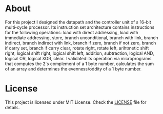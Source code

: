 # About 
For this project I designed the datapath and the controller unit of a 16-bit multi-cycle processor.
Its instruction set architecture contains instructions for the following operations: load with direct addressing, load with immediate addressing, store, branch unconditional, branch with link, branch indirect, branch indirect with link, branch if zero, branch if not zero, branch if carry set, branch if carry clear, rotate right, rotate left, arihtmetic shift right, logical shift right, logical shift left, addition, subtraction, logical AND, logical OR, logical XOR, clear.
I validated its operation via microprograms that computes the 2's complement of a 1 byte number, calculates the sum of an array and determines the evenness/oddity of a 1 byte number.  

# License
This project is licensed under MIT License. Check the [LICENSE](https://github.com/aydinsimsek/multi-cycle-processor/blob/master/LICENSE) file for details.  
